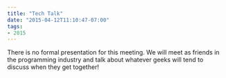 ```yaml
---
title: "Tech Talk"
date: "2015-04-12T11:10:47-07:00"
tags:
- 2015
---
```


There is no formal presentation for this meeting. We will meet as friends in the programming industry and talk about whatever geeks will tend to discuss when they get together!
